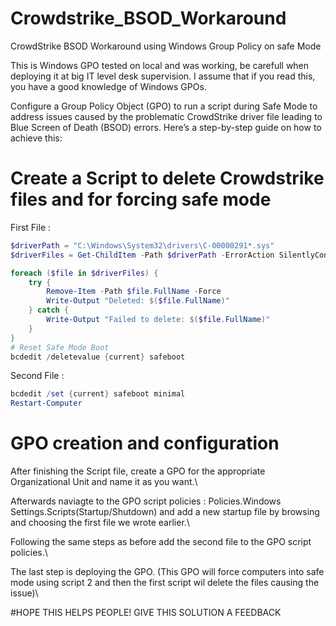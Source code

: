 # Crowdstrike_BSOD_Workaround
CrowdStrike BSOD Workaround using Windows Group Policy on safe Mode

This is Windows GPO tested on local and was working, be carefull when deploying it at big IT level desk supervision. I assume that if you read this, you have a good knowledge of Windows GPOs.

Configure a Group Policy Object (GPO) to run a script during Safe Mode to address issues caused by the problematic CrowdStrike driver file leading to Blue Screen of Death (BSOD) errors. Here’s a step-by-step guide on how to achieve this:

# Create a Script to delete Crowdstrike files and for forcing safe mode
First File : 
```powershell
$driverPath = "C:\Windows\System32\drivers\C-00000291*.sys"
$driverFiles = Get-ChildItem -Path $driverPath -ErrorAction SilentlyContinue

foreach ($file in $driverFiles) {
    try {
        Remove-Item -Path $file.FullName -Force
        Write-Output "Deleted: $($file.FullName)"
    } catch {
        Write-Output "Failed to delete: $($file.FullName)"
    }
}
# Reset Safe Mode Boot
bcdedit /deletevalue {current} safeboot
```

Second File : 
```powershell
bcdedit /set {current} safeboot minimal
Restart-Computer
```


# GPO creation and configuration
After finishing the Script file, create a GPO for the appropriate Organizational Unit and name it as you want.\\

Afterwards naviagte to the GPO script policies : Policies.Windows Settings.Scripts(Startup/Shutdown) and add a new startup file by browsing and choosing the first file we wrote earlier.\\

Following the same steps as before add the second file to the GPO script policies.\\

The last step is deploying the GPO. (This GPO will force computers into safe mode using script 2 and then the first script wil delete the files causing the issue)\\


#HOPE THIS HELPS PEOPLE! GIVE THIS SOLUTION A FEEDBACK

